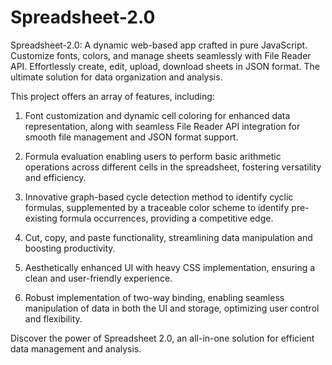 # Spreadsheet-2.0
Spreadsheet-2.0: A dynamic web-based app crafted in pure JavaScript. Customize fonts, colors, and manage sheets seamlessly with File Reader API. Effortlessly create, edit, upload, download sheets in JSON format. The ultimate solution for data organization and analysis.

This project offers an array of features, including:

1. Font customization and dynamic cell coloring for enhanced data representation, along with seamless File Reader API integration for smooth file management and JSON format support.

2. Formula evaluation enabling users to perform basic arithmetic operations across different cells in the spreadsheet, fostering versatility and efficiency.

3. Innovative graph-based cycle detection method to identify cyclic formulas, supplemented by a traceable color scheme to identify pre-existing formula occurrences, providing a competitive edge.

4. Cut, copy, and paste functionality, streamlining data manipulation and boosting productivity.

5. Aesthetically enhanced UI with heavy CSS implementation, ensuring a clean and user-friendly experience.

6. Robust implementation of two-way binding, enabling seamless manipulation of data in both the UI and storage, optimizing user control and flexibility.

Discover the power of Spreadsheet 2.0, an all-in-one solution for efficient data management and analysis.